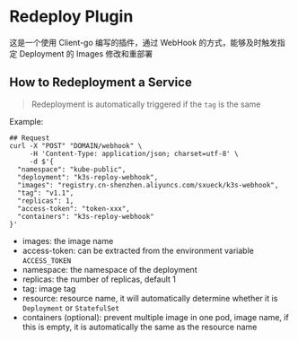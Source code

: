 # Redeploy Plugin

这是一个使用 Client-go 编写的插件，通过 WebHook 的方式，能够及时触发指定 Deployment 的 Images 修改和重部署

## How to Redeployment a Service

> Redeployment is automatically triggered if the `tag` is the same

Example:
```shell
## Request
curl -X "POST" "DOMAIN/webhook" \
     -H 'Content-Type: application/json; charset=utf-8' \
     -d $'{
  "namespace": "kube-public",
  "deployment": "k3s-reploy-webhook",
  "images": "registry.cn-shenzhen.aliyuncs.com/sxueck/k3s-webhook",
  "tag": "v1.1",
  "replicas": 1,
  "access-token": "token-xxx",
  "containers": "k3s-reploy-webhook"
}'
```

* images: the image name
* access-token: can be extracted from the environment variable `ACCESS_TOKEN`
* namespace: the namespace of the deployment
* replicas: the number of replicas, default 1
* tag: image tag
* resource: resource name, it will automatically determine whether it is `Deployment` or `StatefulSet`
* containers (optional): prevent multiple image in one pod, image name, if this is empty, it is automatically the same as the resource name